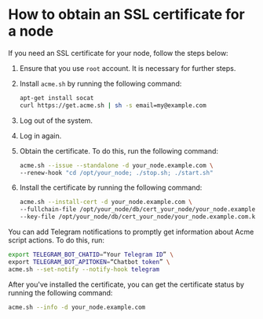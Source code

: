 # How to obtain an SSL certificate for a node

If you need an SSL certificate for your node, follow the steps below:

1. Ensure that you use `root` account. It is necessary for further steps.
2. Install `acme.sh` by running the following command:

   ```bash
   apt-get install socat
   curl https://get.acme.sh | sh -s email=my@example.com
   ```
3. Log out of the system.
4. Log in again.
5. Obtain the certificate. To do this, run the following command:

   ```bash
   acme.sh --issue --standalone -d your_node.example.com \
   --renew-hook "cd /opt/your_node; ./stop.sh; ./start.sh"
   ```

6. Install the certificate by running the following command:

   ```bash
   acme.sh --install-cert -d your_node.example.com \
   --fullchain-file /opt/your_node/db/cert_your_node/your_node.example.com.crt \
   --key-file /opt/your_node/db/cert_your_node/your_node.example.com.key
   ```
   
You can add Telegram notifications to promptly get information about Acme script actions. To do this, run:

```bash
export TELEGRAM_BOT_CHATID=“Your Telegram ID” \
export TELEGRAM_BOT_APITOKEN=“Chatbot token” \
acme.sh --set-notify --notify-hook telegram
```

After you've installed the certificate, you can get the certificate status by running the following command:

```bash
acme.sh --info -d your_node.example.com
```

